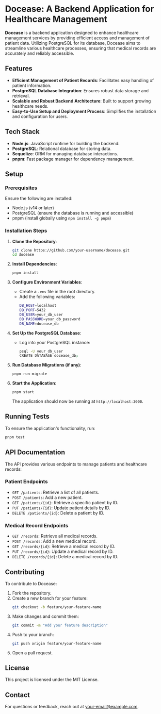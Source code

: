 # Docease: A Backend Application for Healthcare Management

**Docease** is a backend application designed to enhance healthcare management services by providing efficient access and management of patient data. Utilizing PostgreSQL for its database, Docease aims to streamline various healthcare processes, ensuring that medical records are accurately and reliably accessible.

## Features

- **Efficient Management of Patient Records**: Facilitates easy handling of patient information.
- **PostgreSQL Database Integration**: Ensures robust data storage and retrieval.
- **Scalable and Robust Backend Architecture**: Built to support growing healthcare needs.
- **Easy-to-Use Setup and Deployment Process**: Simplifies the installation and configuration for users.

## Tech Stack

- **Node.js**: JavaScript runtime for building the backend.
- **PostgreSQL**: Relational database for storing data.
- **Sequelize**: ORM for managing database interactions.
- **pnpm**: Fast package manager for dependency management.

## Setup

### Prerequisites

Ensure the following are installed:

- Node.js (v14 or later)
- PostgreSQL (ensure the database is running and accessible)
- pnpm (install globally using `npm install -g pnpm`)

### Installation Steps

1. **Clone the Repository**:
   ```bash
   git clone https://github.com/your-username/docease.git
   cd docease
   ```

2. **Install Dependencies**:
   ```bash
   pnpm install
   ```

3. **Configure Environment Variables**:
   - Create a `.env` file in the root directory.
   - Add the following variables:
     ```bash
     DB_HOST=localhost
     DB_PORT=5432
     DB_USER=your_db_user
     DB_PASSWORD=your_db_password
     DB_NAME=docease_db
     ```

4. **Set Up the PostgreSQL Database**:
   - Log into your PostgreSQL instance:
     ```bash
     psql -U your_db_user
     CREATE DATABASE docease_db;
     ```

5. **Run Database Migrations (if any)**:
   ```bash
   pnpm run migrate
   ```

6. **Start the Application**:
   ```bash
   pnpm start
   ```
   The application should now be running at `http://localhost:3000`.

## Running Tests

To ensure the application's functionality, run:
```bash
pnpm test
```

## API Documentation

The API provides various endpoints to manage patients and healthcare records:

### Patient Endpoints

- `GET /patients`: Retrieve a list of all patients.
- `POST /patients`: Add a new patient.
- `GET /patients/{id}`: Retrieve a specific patient by ID.
- `PUT /patients/{id}`: Update patient details by ID.
- `DELETE /patients/{id}`: Delete a patient by ID.

### Medical Record Endpoints

- `GET /records`: Retrieve all medical records.
- `POST /records`: Add a new medical record.
- `GET /records/{id}`: Retrieve a medical record by ID.
- `PUT /records/{id}`: Update a medical record by ID.
- `DELETE /records/{id}`: Delete a medical record by ID.

## Contributing

To contribute to Docease:

1. Fork the repository.
2. Create a new branch for your feature:
   ```bash
   git checkout -b feature/your-feature-name
   ```
3. Make changes and commit them:
   ```bash
   git commit -m "Add your feature description"
   ```
4. Push to your branch:
   ```bash
   git push origin feature/your-feature-name
   ```
5. Open a pull request.

## License

This project is licensed under the MIT License.

## Contact

For questions or feedback, reach out at your-email@example.com.


